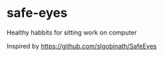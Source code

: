# safe-eyes
Healthy habbits for sitting work on computer

Inspired by https://github.com/slgobinath/SafeEyes
